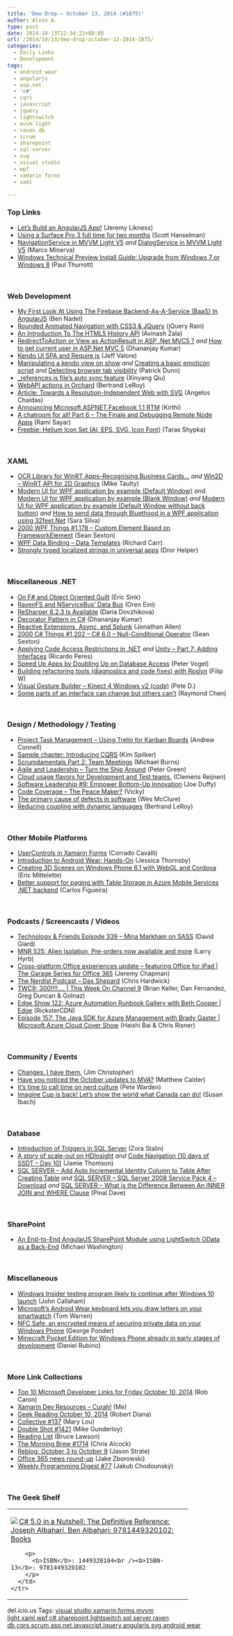 ```yaml
---
title: 'Dew Drop – October 13, 2014 (#1875)'
author: Alvin A.
type: post
date: 2014-10-13T12:34:22+00:00
url: /2014/10/13/dew-drop-october-13-2014-1875/
categories:
  - Daily Links
  - Development
tags:
  - android wear
  - angularjs
  - asp.net
  - 'c#'
  - cqrs
  - javascript
  - jquery
  - lightswitch
  - mvvm light
  - raven db
  - scrum
  - sharepoint
  - sql server
  - svg
  - visual studio
  - wpf
  - xamarin forms
  - xaml

---
```

### <a name="top"></a>Top Links

  * <a href="http://feedproxy.google.com/~r/CSharperImage/~3/IzZEZLyVaHs/lets-build-angularjs-app.html" target="_blank">Let&#8217;s Build an AngularJS App!</a> (Jeremy Likness)
  * <a href="http://feeds.hanselman.com/~/76547571/0/scotthanselman~Using-a-Surface-Pro-full-time-for-two-months.aspx" target="_blank">Using a Surface Pro 3 full time for two months</a> (Scott Hanselman)
  * <a href="http://marcominerva.wordpress.com/2014/10/10/navigationservice-in-mvvm-light-v5/" target="_blank">NavigationService in MVVM Light V5</a> _and_ <a href="http://marcominerva.wordpress.com/2014/10/10/dialogservice-in-mvvm-light-v5/" target="_blank">DialogService in MVVM Light V5</a> (Marco Minerva)
  * <a href="http://winsupersite.com/windows-10/windows-technical-preview-install-guide-upgrade-windows-7-or-windows-8" target="_blank">Windows Technical Preview Install Guide: Upgrade from Windows 7 or Windows 8</a> (Paul Thurrott)

&nbsp;

### <a name="web"></a>Web Development

  * <a href="http://www.bennadel.com/blog/2694-my-first-look-at-using-the-firebase-backend-as-a-service-baas-in-angularjs.htm" target="_blank">My First Look At Using The Firebase Backend-As-A-Service (BaaS) In AngularJS</a> (Ben Nadel)
  * <a href="http://feedproxy.google.com/~r/Jqueryrain/~3/FVZR3RCEViQ/" target="_blank">Rounded Animated Navigation with CSS3 & JQuery</a> (jQuery Rain)
  * <a href="http://code.tutsplus.com/tutorials/an-introduction-to-the-html5-history-api--cms-22160" target="_blank">An Introduction To The HTML5 History API</a> (Avinash Zala)
  * <a href="http://debugmode.net/2014/10/10/redirecttoaction-or-view-as-actionresult-in-asp-net-mvc5/" target="_blank">RedirectToAction or View as ActionResult in ASP .Net MVC5 ?</a> _and_ <a href="http://debugmode.net/2014/10/11/how-to-get-current-user-in-asp-net-mvc-5/" target="_blank">How to get current user in ASP.Net MVC 5</a> (Dhananjay Kumar)
  * <a href="http://blog.falafel.com/kendo-ui-spa-require-js/" target="_blank">Kendo UI SPA and Require.js</a> (Jeff Valore)
  * <a href="http://blog.falafel.com/manipulating-kendo-view-show/" target="_blank">Manipulating a kendo view on show</a> _and_ <a href="http://blog.falafel.com/creating-basic-emoticon-script/" target="_blank">Creating a basic emoticon script</a> _and_ <a href="http://blog.falafel.com/detecting-browser-tab-visibility/" target="_blank">Detecting browser tab visibility</a> (Patrick Dunn)
  * <a href="http://blogs.msdn.com/b/webdev/archive/2014/10/10/references-js-file-s-auto-sync-feature.aspx" target="_blank">_references.js file’s auto sync feature</a> (Xinyang Qiu)
  * <a href="http://weblogs.asp.net:80/bleroy/webapi-actions-in-orchard" target="_blank">WebAPI actions in Orchard</a> (Bertrand LeRoy)
  * <a href="http://www.infoq.com/articles/resolution-independent-web-svg?utm_campaign=infoq_content&utm_source=infoq&utm_medium=feed&utm_term=global" target="_blank">Article: Towards a Resolution-Independent Web with SVG</a> (Angelos Chaidas)
  * <a href="http://blogs.msdn.com/b/webdev/archive/2014/10/10/announcing-microsoft-aspnet-facebook-1-1-rtm.aspx" target="_blank">Announcing Microsoft.ASPNET.Facebook 1.1 RTM</a> (Kirthi)
  * <a href="http://feedproxy.google.com/~r/CanDevs/~3/ZDqY0Q0HppI/a-chatroom-for-all-part-6-the-finale-and-debugging-remote-node-apps.aspx" target="_blank">A chatroom for all! Part 6 – The Finale and Debugging Remote Node Apps</a> (Rami Sayar)
  * <a href="http://feedproxy.google.com/~r/tympanus/~3/oUitpMrrQY4/" target="_blank">Freebie: Helium Icon Set (AI, EPS, SVG, Icon Font)</a> (Taras Shypka)

&nbsp;

### <a name="silverlight"></a>XAML

  * <a href="http://feedproxy.google.com/~r/mtaulty/~3/T-lEI2yiI3M/ocr-library-for-winrt-apps-recognising-business-cards.aspx" target="_blank">OCR Library for WinRT Apps–Recognising Business Cards…</a> _and_ <a href="http://feedproxy.google.com/~r/mtaulty/~3/FKLVp4vVKk8/win2d-winrt-api-for-2d-graphics.aspx" target="_blank">Win2D &#8211; WinRT API for 2D Graphics</a> (Mike Taulty)
  * <a href="http://www.saramgsilva.com/index.php/2014/modern-ui-for-wpf-application-by-example-default/" target="_blank">Modern UI for WPF application by example (Default Window)</a> _and_ <a href="http://www.saramgsilva.com/index.php/2014/modern-ui-for-wpf-application-by-example-blank-window/" target="_blank">Modern UI for WPF application by example (Blank Window)</a> _and_ <a href="http://www.saramgsilva.com/index.php/2014/modern-ui-for-wpf-application-by-example-default-window-without-back-button/" target="_blank">Modern UI for WPF application by example (Default Window without back button)</a> _and_ <a href="http://www.saramgsilva.com/index.php/2014/how-to-send-data-through-bluethood-in-a-wpf-application-using-32feet-net/" target="_blank">How to send data through Bluethood in a WPF application using 32feet.Net</a> (Sara Silva)
  * <a href="http://wpf.2000things.com/2014/10/13/1178-custom-element-based-on-frameworkelement/" target="_blank">2000 WPF Things #1,178 – Custom Element Based on FrameworkElement</a> (Sean Sexton)
  * <a href="http://feedproxy.google.com/~r/BlackwaspLatestAdditions/~3/Qx2G27EsEWU/RSSLanding.aspx" target="_blank">WPF Data Binding &#8211; Data Templates</a> (Richard Carr)
  * <a href="http://feedproxy.google.com/~r/HelperCode/~3/mpmJ2CCQtL8/strongly-typed-localized-strings-in.html" target="_blank">Strongly typed localized strings in universal apps</a> (Dror Helper)

&nbsp;

### <a name="dotnet"></a>Miscellaneous .NET

  * <a href="http://www.ericsink.com/entries/fs_guilt.html" target="_blank">On F# and Object Oriented Guilt</a> (Eric Sink)
  * <a href="http://feedproxy.google.com/~r/AyendeRahien/~3/AEF4Zru7Ocg/ravenfs-and-nservicebus-data-bus" target="_blank">RavenFS and NServiceBus’ Data Bus</a> (Oren Eini)
  * <a href="http://blog.jetbrains.com/dotnet/2014/10/10/resharper-8-2-3-is-available/" target="_blank">ReSharper 8.2.3 Is Available</a> (Daria Dovzhikova)
  * <a href="http://debugmode.net/2014/10/10/decorator-pattern-in-c/" target="_blank">Decorator Pattern in C#</a> (Dhananjay Kumar)
  * <a href="http://www.infoq.com/news/2014/10/Splunk-CSharp?utm_campaign=infoq_content&utm_source=infoq&utm_medium=feed&utm_term=global" target="_blank">Reactive Extensions, Async, and Splunk</a> (Jonathan Allen)
  * <a href="http://csharp.2000things.com/2014/10/13/1202-c-6-0-null-conditional-operator/" target="_blank">2000 C# Things #1,202 – C# 6.0 – Null-Conditional Operator</a> (Sean Sexton)
  * <a href="http://weblogs.asp.net:80/ricardoperes/applying-code-access-restrictions-in-net" target="_blank">Applying Code Access Restrictions in .NET</a> _and_ <a href="http://weblogs.asp.net:80/ricardoperes/unity-part-7-adding-interfaces" target="_blank">Unity &#8211; Part 7: Adding Interfaces</a> (Ricardo Peres)
  * <a href="http://visualstudiomagazine.com/blogs/tool-tracker/2014/10/double-up-db-access.aspx" target="_blank">Speed Up Apps by Doubling Up on Database Access</a> (Peter Vogel)
  * <a href="http://www.strathweb.com/2014/10/building-refactoring-tools-code-fixes-roslyn/" target="_blank">Building refactoring tools (diagnostics and code fixes) with Roslyn</a> (Filip W)
  * <a href="http://peted.azurewebsites.net/visual-gesture-builder-kinect-4-windows-v2-code/" target="_blank">Visual Gesture Builder – Kinect 4 Windows v2 (code)</a> (Pete D.)
  * <a href="http://blogs.msdn.com/b/oldnewthing/archive/2014/10/10/10563736.aspx" target="_blank">Some parts of an interface can change but others can&#8217;t</a> (Raymond Chen)

&nbsp;

### <a name="design"></a>Design / Methodology / Testing

  * <a href="http://feedproxy.google.com/~r/AndrewConnell/~3/fNrBcWGHBF8/project-task-management-using-trello-for-kanban-boards" target="_blank">Project Task Management &#8211; Using Trello for Kanban Boards</a> (Andrew Connell)
  * <a href="http://blogs.msdn.com/b/microsoft_press/archive/2014/10/10/sample-chapter-introducing-cqrs.aspx" target="_blank">Sample chapter: Introducing CQRS</a> (Kim Spilker)
  * <a href="http://scrumblogmillionaire.com/2014/10/13/scrumdamentals-part-2-team-meetings/" target="_blank">Scrumdamentals Part 2: Team Meetings</a> (Michael Burns)
  * <a href="http://blogs.adobe.com/agile/2014/10/10/agile-and-leadership-turn-the-ship-around" target="_blank">Agile and Leadership – Turn the Ship Around</a> (Peter Green)
  * <a href="http://feedproxy.google.com/~r/clemensreijnen/qzrF/~3/fwLrENhID3I/post.aspx" target="_blank">Cloud usage flavors for Development and Test teams.</a> (Clemens Reijnen)
  * <a href="http://joeduffyblog.com/2014/10/10/software-leadership-9-empower-bottom-up-innovation/" target="_blank">Software Leadership #9: Empower Bottom-Up Innovation</a> (Joe Duffy)
  * <a href="http://blog.ncover.com/code-coverage-peace-maker/" target="_blank">Code Coverage – The Peace Maker?</a> (Vicky)
  * <a href="http://www.wesmcclure.com/the-primary-cause-of-defects-in-software/" target="_blank">The primary cause of defects in software</a> (Wes McClure)
  * <a href="http://weblogs.asp.net/bleroy/reducing-coupling-with-dynamic-languages" target="_blank">Reducing coupling with dynamic languages</a> (Bertrand LeRoy)

&nbsp;

### <a name="mobile"></a>Other Mobile Platforms

  * <a href="http://codeworks.it/blog/?p=249" target="_blank">UserControls in Xamarin Forms</a> (Corrado Cavalli)
  * <a href="http://code.tutsplus.com/tutorials/introduction-to-android-wear-hands-on--cms-22157" target="_blank">Introduction to Android Wear: Hands-On</a> (Jessica Thornsby)
  * <a href="http://msopentech.com/blog/2014/10/10/creating-3d-scenes-on-windows-phone-8-1-with-webgl-and-cordova/" target="_blank">Creating 3D Scenes on Windows Phone 8.1 with WebGL and Cordova</a> (Eric Mittelette)
  * <a href="http://azure.microsoft.com/blog/2014/10/10/better-support-for-paging-with-table-storage-in-azure-mobile-services-net-backend/" target="_blank">Better support for paging with Table Storage in Azure Mobile Services .NET backend</a> (Carlos Figueira)

&nbsp;

### <a name="podcasts"></a>Podcasts / Screencasts / Videos

  * <a href="http://feedproxy.google.com/~r/TechnologyAndFriends/~3/NaZ1Ylsf9RI/tf339.aspx" target="_blank">Technology & Friends Episode 339 &#8211; Mina Markham on SASS</a> (David Giard)
  * <a href="http://feedproxy.google.com/~r/MajorNelsonblogcast/~3/6dEh1oN0_xw/" target="_blank">MNR 525: Alien Isolation, Pre-orders now available and more</a> (Larry Hyrb)
  * <a href="http://channel9.msdn.com/Shows/The-Garage-Series-for-Office-365/Cross-platform-Office-experiences-update-featuring-Office-for-iPad" target="_blank">Cross-platform Office experiences update &#8211; featuring Office for iPad | The Garage Series for Office 365</a> (Jeremy Chapman)
  * <a href="http://nerdist.libsyn.com/dax-shepard" target="_blank">The Nerdist Podcast &#8211; Dax Shepard</a> (Chris Hardwick)
  * <a href="http://channel9.msdn.com/Shows/This+Week+On+Channel+9/TWC9-300-" target="_blank">TWC9: 300!!!!&#8230;. | This Week On Channel 9</a> (Brian Keller, Dan Fernandez, Greg Duncan & Golnaz)
  * <a href="http://channel9.msdn.com/Shows/Edge/Edge-Show-122-Azure-Automation-Runbook-Gallery-with-Beth-Cooper" target="_blank">Edge Show 122: Azure Automation Runbook Gallery with Beth Cooper | Edge</a> (RicksterCDN)
  * <a href="http://channel9.msdn.com/Shows/Cloud+Cover/Episode-157-The-Java-SDK-for-Azure-Management-with-Brady-Gaster" target="_blank">Episode 157: The Java SDK for Azure Management with Brady Gaster | Microsoft Azure Cloud Cover Show</a> (Haishi Bai & Chris Risner)

&nbsp;

### <a name="events"></a>Community / Events

  * <a href="http://www.beefycode.com/post/Changes-I-have-them.aspx" target="_blank">Changes. I have them.</a> (Jim Christopher)
  * <a href="http://blogs.technet.com/b/mva/archive/2014/10/10/have-you-noticed-the-october-updates-to-mva.aspx" target="_blank">Have you noticed the October updates to MVA?</a> (Matthew Calder)
  * <a href="http://feedproxy.google.com/~r/oreilly/news/~3/RiGwAoxNH-A/its-time-to-call-time-on-nerd-culture.html" target="_blank">It&#8217;s time to call time on nerd culture</a> (Pete Warden)
  * <a href="http://feedproxy.google.com/~r/CanDevs/~3/_SJ7jhg4q7s/imagine-cup-is-back-let-s-show-the-world-what-canada-can-do.aspx" target="_blank">Imagine Cup is back! Let’s show the world what Canada can do!</a> (Susan Ibach)

&nbsp;

### <a name="sql"></a>Database

  * <a href="http://www.sqlservercentral.com/blogs/zoras-sql-tips/2014/10/10/introduction-of-triggers-in-sql-server/" target="_blank">Introduction of Triggers in SQL Server</a> (Zora Stalin)
  * <a href="http://feedproxy.google.com/~r/jamiet/~3/EPiZrJ1Rog0/a-story-of-scale-out-on-hdinsight.aspx" target="_blank">A story of scale-out on HDInsight</a> _and_ <a href="http://feedproxy.google.com/~r/jamiet/~3/L4-H_066pTI/day-10-code-navigation-30-days-of-ssdt.aspx" target="_blank">Code Navigation (10 days of SSDT – Day 10)</a> (Jamie Thomson)
  * <a href="http://blog.sqlauthority.com/2014/10/11/sql-server-add-auto-incremental-identity-column-to-table-after-creating-table/" target="_blank">SQL SERVER – Add Auto Incremental Identity Column to Table After Creating Table</a> _and_ <a href="http://blog.sqlauthority.com/2014/10/12/sql-server-sql-server-2008-service-pack-4-download/" target="_blank">SQL SERVER – SQL Server 2008 Service Pack 4 – Download</a> _and_ <a href="http://blog.sqlauthority.com/2014/10/13/sql-server-what-is-the-difference-between-an-inner-join-and-where-clause/" target="_blank">SQL SERVER – What is the Difference Between An INNER JOIN and WHERE Clause</a> (Pinal Dave)

&nbsp;

### <a name="sp"></a>SharePoint

  * <a href="http://lightswitchhelpwebsite.com/Blog/tabid/61/EntryId/3270/An-End-to-End-AngularJS-SharePoint-Module-using-LightSwitch-OData-as-a-Back-End.aspx" target="_blank">An End-to-End AngularJS SharePoint Module using LightSwitch OData as a Back-End</a> (Michael Washington)

&nbsp;

### <a name="misc"></a>Miscellaneous

  * <a href="http://feedproxy.google.com/~r/wmexperts/~3/KOBa8LWyc8I/story01.htm" target="_blank">Windows Insider testing program likely to continue after Windows 10 launch</a> (John Callaham)
  * <a href="http://www.theverge.com/2014/10/11/6961447/microsoft-android-wear-keyboard-download-features" target="_blank">Microsoft&#8217;s Android Wear keyboard lets you draw letters on your smartwatch</a> (Tom Warren)
  * <a href="http://feedproxy.google.com/~r/wmexperts/~3/JBXPuIldLtU/story01.htm" target="_blank">NFC Safe, an encrypted means of securing private data on your Windows Phone</a> (George Ponder)
  * <a href="http://feedproxy.google.com/~r/wmexperts/~3/obkUyUJlVh0/story01.htm" target="_blank">Minecraft Pocket Edition for Windows Phone already in early stages of development</a> (Daniel Rubino)

&nbsp;

### <a name="links"></a>More Link Collections

  * <a href="http://blogs.msdn.com/b/robcaron/archive/2014/10/10/top-10-microsoft-developer-links-for-friday-october-10-2014.aspx" target="_blank">Top 10 Microsoft Developer Links for Friday October 10, 2014</a> (Rob Caron)
  * <a href="https://curah.microsoft.com/224638/xamarin-dev-resources" target="_blank">Xamarin Dev Resources &#8211; Curah!</a> (Me)
  * <a href="http://feeds.regulargeek.com/~r/RegularGeek/~3/WH9AaRABMNk/" target="_blank">Geek Reading October 10, 2014</a> (Robert Diana)
  * <a href="http://feedproxy.google.com/~r/tympanus/~3/4iLEQfrtcSY/" target="_blank">Collective #137</a> (Mary Lou)
  * <a href="http://afreshcup.com/home/2014/10/10/double-shot-1421.html" target="_blank">Double Shot #1421</a> (Mike Gunderloy)
  * <a href="http://www.brucelawson.co.uk/2014/reading-list-91/" target="_blank">Reading List</a> (Bruce Lawson)
  * <a href="http://feedproxy.google.com/~r/ReflectivePerspective/~3/G6x8GdbeKXs/" target="_blank">The Morning Brew #1714</a> (Chris Alcock)
  * <a href="http://www.sqlservercentral.com/blogs/stratesql/2014/10/10/reblog-october-3-to-october-9/" target="_blank">Reblog: October 3 to October 9</a> (Jason Strate)
  * <a href="http://blogs.office.com/2014/10/10/office-365-news-round-6/" target="_blank">Office 365 news round-up</a> (Jake Zborowski)
  * <a href="http://chodounsky.net/2014/10/13/weekly-programming-digest-77/" target="_blank">Weekly Programming Digest #77</a> (Jakub Chodounský)

&nbsp;

### <a name="shelf"></a>The Geek Shelf

<div id="scid:7dc1bd33-94bd-46fd-a20b-0131235bcd47:5184a7cf-49b5-4206-8253-a57e6b93b7dd" class="wlWriterEditableSmartContent" style="float: none; padding-bottom: 0px; padding-top: 0px; padding-left: 0px; margin: 0px; display: inline; padding-right: 0px">
  <table cellspacing="0" cellpadding="2" width="400" border="0" unselectable="on">
    <tr>
      <td valign="top" width="400">
        <p>
          <a title="C# 5.0 in a Nutshell: The Definitive Reference: Joseph Albahari, Ben Albahari: 9781449320102: Books" href="http://www.amazon.com/exec/obidos/ASIN/1449320104/alvinashcraft-20"><img data-recalc-dims="1" decoding="async" src="https://i0.wp.com/images.amazon.com/images/P/1449320104.01.MZZZZZZZ.jpg?w=660" border="0" align="left" style="float:left" />C# 5.0 in a Nutshell: The Definitive Reference: Joseph Albahari, Ben Albahari: 9781449320102: Books</a>
        </p>
        
        <p>
          <b>ISBN</b>: 1449320104<br /><b>ISBN-13</b>: 9781449320102
        </p>
      </td>
    </tr>
  </table>
</div>

<div id="scid:0767317B-992E-4b12-91E0-4F059A8CECA8:54ade08d-5ba8-4048-87f6-f2e21b3aadcb" class="wlWriterEditableSmartContent" style="float: none; padding-bottom: 0px; padding-top: 0px; padding-left: 0px; margin: 0px; display: inline; padding-right: 0px">
  del.icio.us Tags: <a href="http://del.icio.us/popular/visual+studio" rel="tag">visual studio</a>,<a href="http://del.icio.us/popular/xamarin.forms" rel="tag">xamarin.forms</a>,<a href="http://del.icio.us/popular/mvvm+light" rel="tag">mvvm light</a>,<a href="http://del.icio.us/popular/xaml" rel="tag">xaml</a>,<a href="http://del.icio.us/popular/wpf" rel="tag">wpf</a>,<a href="http://del.icio.us/popular/c%23" rel="tag">c#</a>,<a href="http://del.icio.us/popular/sharepoint" rel="tag">sharepoint</a>,<a href="http://del.icio.us/popular/lightswitch" rel="tag">lightswitch</a>,<a href="http://del.icio.us/popular/sql+server" rel="tag">sql server</a>,<a href="http://del.icio.us/popular/raven+db" rel="tag">raven db</a>,<a href="http://del.icio.us/popular/cqrs" rel="tag">cqrs</a>,<a href="http://del.icio.us/popular/scrum" rel="tag">scrum</a>,<a href="http://del.icio.us/popular/asp.net" rel="tag">asp.net</a>,<a href="http://del.icio.us/popular/javascript" rel="tag">javascript</a>,<a href="http://del.icio.us/popular/jquery" rel="tag">jquery</a>,<a href="http://del.icio.us/popular/angularjs" rel="tag">angularjs</a>,<a href="http://del.icio.us/popular/svg" rel="tag">svg</a>,<a href="http://del.icio.us/popular/android+wear" rel="tag">android wear</a>
</div>